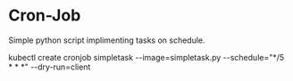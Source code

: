 # Cron-Job

Simple python script implimenting tasks on schedule.


kubectl create cronjob simpletask --image=simpletask.py --schedule="*/5 * * *" --dry-run=client
